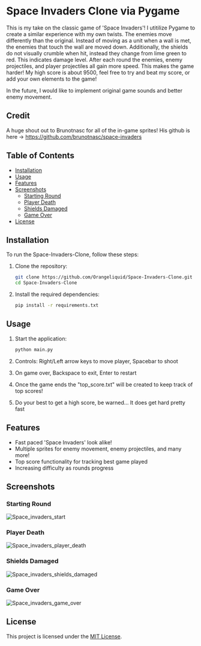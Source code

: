 # Space Invaders Clone via Pygame

This is my take on the classic game of 'Space Invaders'! I utitilize Pygame to create a similar experience with my own twists. The enemies move differently than the original. Instead of moving as a unit when a wall is met, the enemies that touch the wall are moved down. Additionally, the shields do not visually crumble when hit, instead they change from lime green to red. This indicates damage level. After each round the enemies, enemy projectiles, and player projectiles all gain more speed. This makes the game harder! My high score is about 9500, feel free to try and beat my score, or add your own elements to the game!

In the future, I would like to implement original game sounds and better enemy movement.

## Credit

A huge shout out to Brunotnasc for all of the in-game sprites! His github is here -> https://github.com/brunotnasc/space-invaders

## Table of Contents

- [Installation](#installation)
- [Usage](#usage)
- [Features](#features)
- [Screenshots](#screenshots)
    - [Starting Round](#starting-round)
    - [Player Death](#player-death)
    - [Shields Damaged](#shields-damaged)
    - [Game Over](#game-over)
- [License](#license)

## Installation

To run the Space-Invaders-Clone, follow these steps:

1. Clone the repository:
   ```bash
   git clone https://github.com/Orangeliquid/Space-Invaders-Clone.git
   cd Space-Invaders-Clone
   ```

2. Install the required dependencies:
   ```bash
   pip install -r requirements.txt
   ```

## Usage

1. Start the application:
   ```bash
   python main.py
   ```

2. Controls: Right/Left arrow keys to move player, Spacebar to shoot

3. On game over, Backspace to exit, Enter to restart
  
4. Once the game ends the "top_score.txt" will be created to keep track of top scores!

5. Do your best to get a high score, be warned... It does get hard pretty fast

## Features

- Fast paced 'Space Invaders' look alike!
- Multiple sprites for enemy movement, enemy projectiles, and many more!
- Top score functionality for tracking best game played
- Increasing difficulty as rounds progress

## Screenshots

### Starting Round

![Space_invaders_start](https://github.com/Orangeliquid/Space-Invaders-Clone/assets/127478612/e12bd8eb-0a10-4379-8569-2cbcc8b52046)

### Player Death

![Space_invaders_player_death](https://github.com/Orangeliquid/Space-Invaders-Clone/assets/127478612/c9bacab7-d17e-4dde-8327-a743f5d960c8)

### Shields Damaged

![Space_invaders_shields_damaged](https://github.com/Orangeliquid/Space-Invaders-Clone/assets/127478612/1591f6e1-77e6-4e0d-b327-596b9556969b)

### Game Over

![Space_invaders_game_over](https://github.com/Orangeliquid/Space-Invaders-Clone/assets/127478612/0bf60bee-3653-45f1-ad7e-7bf68d24fdad)

## License

This project is licensed under the [MIT License](LICENSE.txt).
